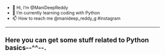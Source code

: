 - 👋 Hi, I’m @ManiDeepReddy
- 🌱 I’m currently learning coding with Python
- 📫 How to reach me @manideep_reddy_g  #instagram
---
Here you can get some stuff related to Python basics--^^--.
---
